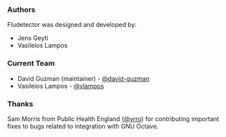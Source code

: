 ### Authors

Fludetector was designed and developed by:

- Jens Geyti
- Vasileios Lampos

### Current Team

- David Guzman (maintainer) - [@david-guzman](https://github.com/david-guzman)
- Vasileios Lampos - [@vlampos](https://github.com/vlampos)

### Thanks

Sam Morris from Public Health England ([@yrro](https://github.com/yrro))
for contributing important fixes to bugs related to integration with GNU Octave.